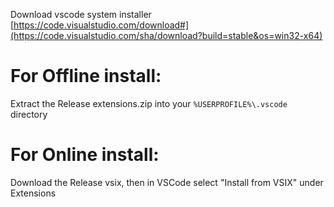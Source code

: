 Download vscode system installer [https://code.visualstudio.com/download#](https://code.visualstudio.com/sha/download?build=stable&os=win32-x64)

# For Offline install:
Extract the Release extensions.zip into your `%USERPROFILE%\.vscode` directory

# For Online install:
Download the Release vsix, then in VSCode select "Install from VSIX" under Extensions
